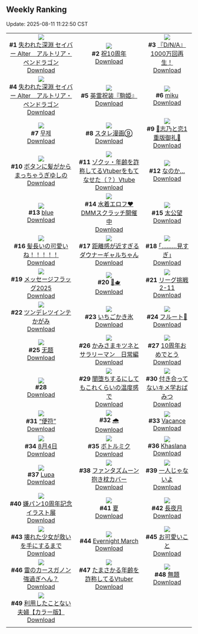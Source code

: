 ## Weekly Ranking
Update: 2025-08-11 11:22:50 CST

|      |      |      |
| :----: | :----: | :----: |
| ![](https://i.pixiv.re/c/240x480/img-master/img/2025/08/04/00/00/10/133461036_p0_master1200.jpg)<br>**#1** [失われた深淵 セイバー Alter　アルトリア・ペンドラゴン](https://www.pixiv.net/artworks/133461036)<br>[Download](https://i.pixiv.re/img-original/img/2025/08/04/00/00/10/133461036_p0.jpg) | ![](https://i.pixiv.re/c/240x480/img-master/img/2025/08/04/16/30/03/133481049_p0_master1200.jpg)<br>**#2** [祝10周年](https://www.pixiv.net/artworks/133481049)<br>[Download](https://i.pixiv.re/img-original/img/2025/08/04/16/30/03/133481049_p0.jpg) | ![](https://i.pixiv.re/c/240x480/img-master/img/2025/08/05/11/18/15/133511178_p0_master1200.jpg)<br>**#3** [『D/N/A』1000万回再生！](https://www.pixiv.net/artworks/133511178)<br>[Download](https://i.pixiv.re/img-original/img/2025/08/05/11/18/15/133511178_p0.png) |
| ![](https://i.pixiv.re/c/240x480/img-master/img/2025/08/03/00/00/28/133417650_p0_master1200.jpg)<br>**#4** [失われた深淵 セイバー Alter　アルトリア・ペンドラゴン](https://www.pixiv.net/artworks/133417650)<br>[Download](https://i.pixiv.re/img-original/img/2025/08/03/00/00/28/133417650_p0.jpg) | ![](https://i.pixiv.re/c/240x480/img-master/img/2025/08/03/16/00/04/133440876_p0_master1200.jpg)<br>**#5** [英霊祝装『駒姫』](https://www.pixiv.net/artworks/133440876)<br>[Download](https://i.pixiv.re/img-original/img/2025/08/03/16/00/04/133440876_p0.png) | ![](https://i.pixiv.re/c/240x480/img-master/img/2025/08/03/00/04/20/133418146_p0_master1200.jpg)<br>**#6** [miku](https://www.pixiv.net/artworks/133418146)<br>[Download](https://i.pixiv.re/img-original/img/2025/08/03/00/04/20/133418146_p0.jpg) |
| ![](https://i.pixiv.re/c/240x480/img-master/img/2025/08/03/23/33/49/133459735_p0_master1200.jpg)<br>**#7** [무제](https://www.pixiv.net/artworks/133459735)<br>[Download](https://i.pixiv.re/img-original/img/2025/08/03/23/33/49/133459735_p0.png) | ![](https://i.pixiv.re/c/240x480/img-master/img/2025/08/04/19/33/56/133486776_p0_master1200.jpg)<br>**#8** [スタレ漫画⑨](https://www.pixiv.net/artworks/133486776)<br>[Download](https://i.pixiv.re/img-original/img/2025/08/04/19/33/56/133486776_p0.jpg) | ![](https://i.pixiv.re/c/240x480/img-master/img/2025/08/03/00/31/32/133419385_p0_master1200.jpg)<br>**#9** [🩵志乃と恋1重版御礼🩷](https://www.pixiv.net/artworks/133419385)<br>[Download](https://i.pixiv.re/img-original/img/2025/08/03/00/31/32/133419385_p0.jpg) |
| ![](https://i.pixiv.re/c/240x480/img-master/img/2025/08/04/17/45/04/133482963_p0_master1200.jpg)<br>**#10** [ボタンに髪がからまっちゃうぎゆしの](https://www.pixiv.net/artworks/133482963)<br>[Download](https://i.pixiv.re/img-original/img/2025/08/04/17/45/04/133482963_p0.jpg) | ![](https://i.pixiv.re/c/240x480/img-master/img/2025/08/04/21/01/44/133490247_p0_master1200.jpg)<br>**#11** [ゾクッ・年齢を詐称してるVtuberをもてなせた（？）Vtube](https://www.pixiv.net/artworks/133490247)<br>[Download](https://i.pixiv.re/img-original/img/2025/08/04/21/01/44/133490247_p0.png) | ![](https://i.pixiv.re/c/240x480/img-master/img/2025/08/03/16/24/18/133441572_p0_master1200.jpg)<br>**#12** [なのか…](https://www.pixiv.net/artworks/133441572)<br>[Download](https://i.pixiv.re/img-original/img/2025/08/03/16/24/18/133441572_p0.jpg) |
| ![](https://i.pixiv.re/c/240x480/img-master/img/2025/08/03/00/00/06/133417453_p0_master1200.jpg)<br>**#13** [blue](https://www.pixiv.net/artworks/133417453)<br>[Download](https://i.pixiv.re/img-original/img/2025/08/03/00/00/06/133417453_p0.png) | ![](https://i.pixiv.re/c/240x480/img-master/img/2025/08/03/16/00/04/133440877_p0_master1200.jpg)<br>**#14** [水着エロフ❤DMMスクラッチ開催中](https://www.pixiv.net/artworks/133440877)<br>[Download](https://i.pixiv.re/img-original/img/2025/08/03/16/00/04/133440877_p0.jpg) | ![](https://i.pixiv.re/c/240x480/img-master/img/2025/08/03/21/30/57/133453894_p0_master1200.jpg)<br>**#15** [太公望](https://www.pixiv.net/artworks/133453894)<br>[Download](https://i.pixiv.re/img-original/img/2025/08/03/21/30/57/133453894_p0.png) |
| ![](https://i.pixiv.re/c/240x480/img-master/img/2025/08/04/17/38/37/133482810_p0_master1200.jpg)<br>**#16** [髪長いの可愛いね！！！！！](https://www.pixiv.net/artworks/133482810)<br>[Download](https://i.pixiv.re/img-original/img/2025/08/04/17/38/37/133482810_p0.jpg) | ![](https://i.pixiv.re/c/240x480/img-master/img/2025/08/04/00/00/14/133461073_p0_master1200.jpg)<br>**#17** [距離感が近すぎるダウナーギャルちゃん](https://www.pixiv.net/artworks/133461073)<br>[Download](https://i.pixiv.re/img-original/img/2025/08/04/00/00/14/133461073_p0.png) | ![](https://i.pixiv.re/c/240x480/img-master/img/2025/08/04/17/11/22/133482119_p0_master1200.jpg)<br>**#18** [｢………見すぎ｣](https://www.pixiv.net/artworks/133482119)<br>[Download](https://i.pixiv.re/img-original/img/2025/08/04/17/11/22/133482119_p0.jpg) |
| ![](https://i.pixiv.re/c/240x480/img-master/img/2025/08/04/00/00/02/133460965_p0_master1200.jpg)<br>**#19** [メッセージフラッグ2025](https://www.pixiv.net/artworks/133460965)<br>[Download](https://i.pixiv.re/img-original/img/2025/08/04/00/00/02/133460965_p0.jpg) | ![](https://i.pixiv.re/c/240x480/img-master/img/2025/08/04/00/57/10/133463837_p0_master1200.jpg)<br>**#20** [🫧🫖](https://www.pixiv.net/artworks/133463837)<br>[Download](https://i.pixiv.re/img-original/img/2025/08/04/00/57/10/133463837_p0.jpg) | ![](https://i.pixiv.re/c/240x480/img-master/img/2025/08/04/21/07/04/133490450_p0_master1200.jpg)<br>**#21** [リーグ挑戦2-11](https://www.pixiv.net/artworks/133490450)<br>[Download](https://i.pixiv.re/img-original/img/2025/08/04/21/07/04/133490450_p0.png) |
| ![](https://i.pixiv.re/c/240x480/img-master/img/2025/08/04/00/02/08/133461450_p0_master1200.jpg)<br>**#22** [ツンデレツインテかがみ](https://www.pixiv.net/artworks/133461450)<br>[Download](https://i.pixiv.re/img-original/img/2025/08/04/00/02/08/133461450_p0.png) | ![](https://i.pixiv.re/c/240x480/img-master/img/2025/08/05/20/30/02/133525316_p0_master1200.jpg)<br>**#23** [いちごかき氷](https://www.pixiv.net/artworks/133525316)<br>[Download](https://i.pixiv.re/img-original/img/2025/08/05/20/30/02/133525316_p0.png) | ![](https://i.pixiv.re/c/240x480/img-master/img/2025/08/03/00/00/15/133417538_p0_master1200.jpg)<br>**#24** [フルート🦋](https://www.pixiv.net/artworks/133417538)<br>[Download](https://i.pixiv.re/img-original/img/2025/08/03/00/00/15/133417538_p0.jpg) |
| ![](https://i.pixiv.re/c/240x480/img-master/img/2025/08/04/01/02/42/133464082_p0_master1200.jpg)<br>**#25** [无题](https://www.pixiv.net/artworks/133464082)<br>[Download](https://i.pixiv.re/img-original/img/2025/08/04/01/02/42/133464082_p0.jpg) | ![](https://i.pixiv.re/c/240x480/img-master/img/2025/08/05/09/35/09/133509445_p0_master1200.jpg)<br>**#26** [かみさまキツネとサラリーマン　日常編](https://www.pixiv.net/artworks/133509445)<br>[Download](https://i.pixiv.re/img-original/img/2025/08/05/09/35/09/133509445_p0.png) | ![](https://i.pixiv.re/c/240x480/img-master/img/2025/08/05/12/46/58/133513095_p0_master1200.jpg)<br>**#27** [10周年おめでとう](https://www.pixiv.net/artworks/133513095)<br>[Download](https://i.pixiv.re/img-original/img/2025/08/05/12/46/58/133513095_p0.jpg) |
| ![](https://s.pximg.net/common/images/limit_unviewable_s.png)<br>**#28** [](https://www.pixiv.net/artworks/133419679)<br>[Download](https://s.pximg.net/common/images/limit_unviewable_s.png) | ![](https://i.pixiv.re/c/240x480/img-master/img/2025/08/03/08/23/03/133429000_p0_master1200.jpg)<br>**#29** [闇堕ちするにしてもこれくらいの温度感で](https://www.pixiv.net/artworks/133429000)<br>[Download](https://i.pixiv.re/img-original/img/2025/08/03/08/23/03/133429000_p0.png) | ![](https://i.pixiv.re/c/240x480/img-master/img/2025/08/04/20/06/37/133488007_p0_master1200.jpg)<br>**#30** [付き合ってないキメ学おばみつ](https://www.pixiv.net/artworks/133488007)<br>[Download](https://i.pixiv.re/img-original/img/2025/08/04/20/06/37/133488007_p0.jpg) |
| ![](https://i.pixiv.re/c/240x480/img-master/img/2025/08/04/14/39/03/133478707_p0_master1200.jpg)<br>**#31** [“便符”](https://www.pixiv.net/artworks/133478707)<br>[Download](https://i.pixiv.re/img-original/img/2025/08/04/14/39/03/133478707_p0.jpg) | ![](https://i.pixiv.re/c/240x480/img-master/img/2025/08/04/00/00/12/133461054_p0_master1200.jpg)<br>**#32** [🌧️](https://www.pixiv.net/artworks/133461054)<br>[Download](https://i.pixiv.re/img-original/img/2025/08/04/00/00/12/133461054_p0.png) | ![](https://i.pixiv.re/c/240x480/img-master/img/2025/08/03/00/00/15/133417542_p0_master1200.jpg)<br>**#33** [Vacance](https://www.pixiv.net/artworks/133417542)<br>[Download](https://i.pixiv.re/img-original/img/2025/08/03/00/00/15/133417542_p0.png) |
| ![](https://i.pixiv.re/c/240x480/img-master/img/2025/08/04/00/02/20/133461472_p0_master1200.jpg)<br>**#34** [8月4日](https://www.pixiv.net/artworks/133461472)<br>[Download](https://i.pixiv.re/img-original/img/2025/08/04/00/02/20/133461472_p0.jpg) | ![](https://i.pixiv.re/c/240x480/img-master/img/2025/08/04/01/44/57/133465266_p0_master1200.jpg)<br>**#35** [ボトルミク](https://www.pixiv.net/artworks/133465266)<br>[Download](https://i.pixiv.re/img-original/img/2025/08/04/01/44/57/133465266_p0.jpg) | ![](https://i.pixiv.re/c/240x480/img-master/img/2025/08/04/14/31/23/133478554_p0_master1200.jpg)<br>**#36** [Khaslana](https://www.pixiv.net/artworks/133478554)<br>[Download](https://i.pixiv.re/img-original/img/2025/08/04/14/31/23/133478554_p0.jpg) |
| ![](https://i.pixiv.re/c/240x480/img-master/img/2025/08/04/03/13/34/133467100_p0_master1200.jpg)<br>**#37** [Lupa](https://www.pixiv.net/artworks/133467100)<br>[Download](https://i.pixiv.re/img-original/img/2025/08/04/03/13/34/133467100_p0.png) | ![](https://i.pixiv.re/c/240x480/img-master/img/2025/08/03/00/00/04/133417430_p0_master1200.jpg)<br>**#38** [ファンタズムーン抱き枕カバー](https://www.pixiv.net/artworks/133417430)<br>[Download](https://i.pixiv.re/img-original/img/2025/08/03/00/00/04/133417430_p0.png) | ![](https://i.pixiv.re/c/240x480/img-master/img/2025/08/03/03/39/02/133424410_p0_master1200.jpg)<br>**#39** [一人じゃないよ](https://www.pixiv.net/artworks/133424410)<br>[Download](https://i.pixiv.re/img-original/img/2025/08/03/03/39/02/133424410_p0.png) |
| ![](https://i.pixiv.re/c/240x480/img-master/img/2025/08/03/10/00/05/133431065_p0_master1200.jpg)<br>**#40** [嫌パン10周年記念イラスト展](https://www.pixiv.net/artworks/133431065)<br>[Download](https://i.pixiv.re/img-original/img/2025/08/03/10/00/05/133431065_p0.jpg) | ![](https://i.pixiv.re/c/240x480/img-master/img/2025/08/03/00/10/16/133418453_p0_master1200.jpg)<br>**#41** [夏](https://www.pixiv.net/artworks/133418453)<br>[Download](https://i.pixiv.re/img-original/img/2025/08/03/00/10/16/133418453_p0.jpg) | ![](https://i.pixiv.re/c/240x480/img-master/img/2025/08/04/03/16/22/133467136_p0_master1200.jpg)<br>**#42** [長夜月](https://www.pixiv.net/artworks/133467136)<br>[Download](https://i.pixiv.re/img-original/img/2025/08/04/03/16/22/133467136_p0.png) |
| ![](https://i.pixiv.re/c/240x480/img-master/img/2025/08/04/00/00/09/133461021_p0_master1200.jpg)<br>**#43** [壊れた少女が救いを手にするまで](https://www.pixiv.net/artworks/133461021)<br>[Download](https://i.pixiv.re/img-original/img/2025/08/04/00/00/09/133461021_p0.png) | ![](https://i.pixiv.re/c/240x480/img-master/img/2025/08/04/09/00/03/133472282_p0_master1200.jpg)<br>**#44** [Evernight March](https://www.pixiv.net/artworks/133472282)<br>[Download](https://i.pixiv.re/img-original/img/2025/08/04/09/00/03/133472282_p0.png) | ![](https://i.pixiv.re/c/240x480/img-master/img/2025/08/04/10/33/12/133473835_p0_master1200.jpg)<br>**#45** [お可愛いこと](https://www.pixiv.net/artworks/133473835)<br>[Download](https://i.pixiv.re/img-original/img/2025/08/04/10/33/12/133473835_p0.jpg) |
| ![](https://i.pixiv.re/c/240x480/img-master/img/2025/08/04/07/00/09/133470324_p0_master1200.jpg)<br>**#46** [雷のカースガノン強過ぎへん？](https://www.pixiv.net/artworks/133470324)<br>[Download](https://i.pixiv.re/img-original/img/2025/08/04/07/00/09/133470324_p0.jpg) | ![](https://i.pixiv.re/c/240x480/img-master/img/2025/08/03/21/12/24/133453029_p0_master1200.jpg)<br>**#47** [たまさかる年齢を詐称してるVtuber](https://www.pixiv.net/artworks/133453029)<br>[Download](https://i.pixiv.re/img-original/img/2025/08/03/21/12/24/133453029_p0.png) | ![](https://i.pixiv.re/c/240x480/img-master/img/2025/08/04/13/55/04/133477837_p0_master1200.jpg)<br>**#48** [無題](https://www.pixiv.net/artworks/133477837)<br>[Download](https://i.pixiv.re/img-original/img/2025/08/04/13/55/04/133477837_p0.jpg) |
| ![](https://i.pixiv.re/c/240x480/img-master/img/2025/08/04/00/01/09/133461319_p0_master1200.jpg)<br>**#49** [利用したことない夫婦【カラー版】](https://www.pixiv.net/artworks/133461319)<br>[Download](https://i.pixiv.re/img-original/img/2025/08/04/00/01/09/133461319_p0.jpg) |
|      |      |

